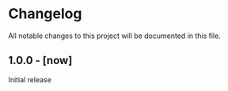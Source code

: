 # Changelog
All notable changes to this project will be documented in this file.

## 1.0.0 - [now]

Initial release
